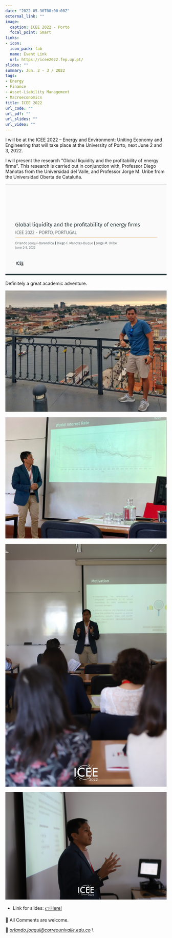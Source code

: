 ```yaml
---
date: "2022-05-30T00:00:00Z"
external_link: ""
image:
  caption: ICEE 2022 - Porto
  focal_point: Smart
links:
- icon: 
  icon_pack: fab
  name: Event Link
  url: https://icee2022.fep.up.pt/
slides: ""
summary: Jun. 2 - 3 / 2022
tags:
- Energy
- Finance
- Asset-Liability Management
- Macroeconomics
title: ICEE 2022
url_code: ""
url_pdf: ""
url_slides: ""
url_video: ""
---
```



I will be at the ICEE 2022 – Energy and Environment: Uniting Economy and Engineering that will take place at the University of Porto, next June 2 and 3, 2022.

I will present the research "Global liquidity and the profitability of energy firms". This research is carried out in conjunction with, Professor Diego Manotas from the Universidad del Valle, and Professor Jorge M. Uribe from the Universidad Oberta de Cataluña.


![png](./porto2.png)


Definitely a great academic adventure.


![png](./porto.png)

![png](./porto3.png)

![png](./porto4.png)

![png](./porto5.png)

* Link for slides: [👉Here!](https://juniorjb5.github.io/ICEE2022/Presentation_ICEE_2022.html#1)


👋 All Comments are welcome. 

📩 *orlando.joaqui@correounivalle.edu.co* \








